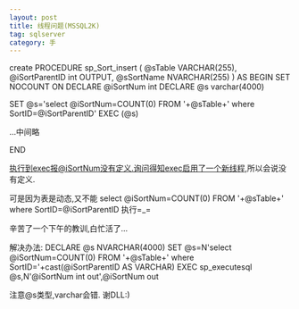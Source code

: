 ```yaml
---
layout: post
title: 线程问题(MSSQL2K)
tag: sqlserver
category: 手
---
```

create PROCEDURE sp_Sort_insert
(
 @sTable VARCHAR(255),
 @iSortParentID int OUTPUT,
 @sSortName NVARCHAR(255)
)
AS
BEGIN
 SET NOCOUNT ON
 DECLARE @iSortNum int
DECLARE @s varchar(4000)

 SET @s='select @iSortNum=COUNT(0) FROM '+@sTable+' where SortID=@iSortParentID'
 EXEC (@s)

 ...中间略


END

执行到exec报@iSortNum没有定义.询问得知exec启用了一个新线程,所以会说没有定义.

可是因为表是动态,又不能
select @iSortNum=COUNT(0) FROM '+@sTable+' where SortID=@iSortParentID
执行=_=

辛苦了一个下午的教训,白忙活了...

解决办法:
DECLARE @s NVARCHAR(4000)
SET @s=N'select @iSortNum=COUNT(0) FROM '+@sTable+' where SortID='+cast(@iSortParentID AS VARCHAR)
EXEC sp_executesql @s,N'@iSortNum int out',@iSortNum out

注意@s类型,varchar会错.
谢DLL:)